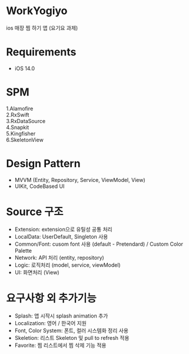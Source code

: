 # WorkYogiyo
ios 매장 찜 하기 앱 (요기요 과제)

# Requirements
+ iOS 14.0

# SPM
1.Alamofire <br>
2.RxSwift <br>
3.RxDataSource <br>
4.Snapkit <br>
5.Kingfisher <br>
6.SkeletonView <br>

# Design Pattern
+ MVVM (Entity, Repository, Service, ViewModel, View)
+ UIKit, CodeBased UI

# Source 구조 
+ Extension: extension으로 유틸성 공통 처리
+ LocalData: UserDefault, Singleton 사용
+ Common/Font: cusom font 사용 (default - Pretendard) / Custom Color Palette
+ Network: API 처리 (entity, repository)
+ Logic: 로직처리 (model, service, viewModel)
+ UI: 화면처리 (View)

# 요구사항 외 추가기능
+ Splash: 앱 시작시 splash animation 추가
+ Localization: 영어 / 한국어 지원
+ Font, Color System: 폰트, 컬러 시스템화 정리 사용
+ Skeletion: 리스트 Skeleton 및 pull to refresh 적용
+ Favorite: 찜 리스트에서 찜 삭제 기능 적용
